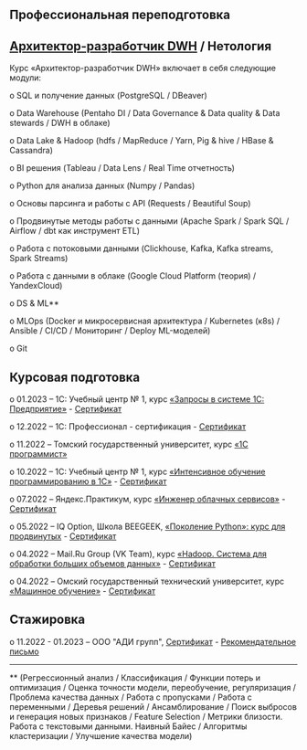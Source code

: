 Профессиональная переподготовка
-
[Архитектор-разработчик DWH](https://github.com/Lerozba/Portfolio/blob/main/My_Certificate/certificate.pdf) / Нетология
-
Курс «Архитектор-разработчик DWH» включает в себя следующие модули:

o	SQL и получение данных (PostgreSQL / DBeaver)

o	Data Warehouse (Pentaho DI / Data Governance & Data quality & Data stewards / DWH в облаке)

o	Data Lake & Hadoop (hdfs / MapReduce / Yarn, Pig & hive / HBase & Cassandra)

o	BI решения (Tableau / Data Lens / Real Time отчетность)

o	Python для анализа данных (Numpy / Pandas)

o	Основы парсинга и работы с API (Requests / Beautiful Soup)

o	Продвинутые методы работы с данными (Apache Spark / Spark SQL / Airflow / dbt как инструмент ETL)

o	Работа с потоковыми данными (Clickhouse, Kafka, Kafka streams, Spark Streams)

o	Работа с данными в облаке (Google Cloud Platform (теория) / YandexCloud)

o	DS & ML** 

o	MLOps (Docker и микросервисная архитектура / Kubernetes (к8s) / Ansible / CI/CD / Мониторинг / Deploy ML-моделей)

o	Git

Курсовая подготовка
-

o	01.2023 – 1С: Учебный центр № 1, курс [«Запросы в системе 1С: Предприятие»](https://uc1.1c.ru/course/zaprosy-v-1s-predpriyatie-8-dlya-programmistov-i-razrabotchikov/) - [Сертификат](https://github.com/Lerozba/Portfolio/blob/main/My_Certificate/Certificate_Zapros_1C.pdf)

o	12.2022 – 1С: Профессионал - сертификация - [Сертификат](https://github.com/Lerozba/Portfolio/blob/main/My_Certificate/1C_Proffesional.pdf)

o	11.2022 – Томский государственный университет, курс [«1С программист»](https://www.tgu-dpo.ru/program/onecprogrammer)

o	10.2022 – 1С: Учебный центр № 1, курс [«Интенсивное обучение программированию в 1С»](https://uc1.1c.ru/course/intensivnoe-obuchenie-programmirovaniyu-v-1s-onlajn-video/#toc) - [Сертификат](https://github.com/Lerozba/Portfolio/blob/main/My_Certificate/Certificate_1C.pdf)

o	07.2022 – Яндекс.Практикум, курс [«Инженер облачных сервисов»](https://practicum.yandex.ru/ycloud) - [Сертификат](https://github.com/Lerozba/Portfolio/blob/d8633092b732d7a84fce6797771ad65c428243fa/My_Certificate/Certificate_YandexCloud.pdf)

o	05.2022 – IQ Option, Школа BEEGEEK, [«Поколение Python»: курс для продвинутых](https://stepik.org/course/68343/promo) - [Сертификат](https://github.com/Lerozba/Portfolio/blob/main/My_Certificate/Certificate_Python.pdf)

o	04.2022 – Mail.Ru Group (VK Team),  курс [«Hadoop. Система для обработки больших объемов данных»](https://stepik.org/course/150/promo) - [Сертификат](https://github.com/Lerozba/Portfolio/blob/main/My_Certificate/Certificate_Hadoop.pdf)

o	04.2022 – Омский государственный технический университет, курс [«Машинное обучение»](https://stepik.org/course/8057/promo) - [Сертификат](https://github.com/Lerozba/Portfolio/blob/main/My_Certificate/Certificate_ML.pdf)

Стажировка
-

o	11.2022 - 01.2023 – ООО "АДИ групп", [Сертификат](https://github.com/Lerozba/Portfolio/blob/main/My_Certificate/Internship_certificate.png) - [Рекомендательное письмо](https://github.com/Lerozba/Portfolio/blob/main/My_Certificate/Internship_recommendation.pdf)


__________________________________________________
** (Регрессионный анализ / Классификация / Функции потерь и оптимизация / Оценка точности модели, переобучение, регуляризация / Проблема качества данных / Работа с пропусками / Работа с переменными / Деревья решений / Ансамблирование / Поиск выбросов и генерация новых признаков / Feature Selection / Метрики близости. Работа с текстовыми данными. Наивный Байес / Алгоритмы кластеризации / Улучшение качества модели)
